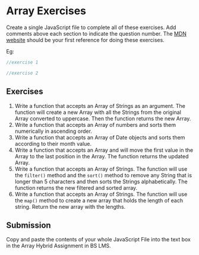 # Array Exercises

Create a single JavaScript file to complete all of these exercises. Add comments above each section to indicate the question number. The [MDN website](https://developer.mozilla.org/en-US/docs/Web/JavaScript/Reference/Global_Objects/Array) should be your first reference for doing these exercises.

Eg:

```js
//exercise 1

//exercise 2
```

## Exercises

1. Write a function that accepts an Array of Strings as an argument. The function will create a new Array with all the Strings from the original Array converted to uppercase. Then the function returns the new Array.
2. Write a function that accepts an Array of numbers and sorts them numerically in ascending order.
3. Write a function that accepts an Array of Date objects and sorts them according to their month value.
4. Write a function that accepts an Array and will move the first value in the Array to the last position in the Array. The function returns the updated Array.
5. Write a function that accepts an Array of Strings. The function will use the `filter()` method and the `sort()` method to remove any String that is longer than 5 characters and then sorts the Strings alphabetically. The function returns the new filtered and sorted array.
6. Write a function that accepts an Array of Strings. The function will use the `map()` method to create a new array that holds the length of each string. Return the new array with the lengths.

## Submission

Copy and paste the contents of your whole JavaScript File into the text box in the Array Hybrid Assignment in BS LMS.
